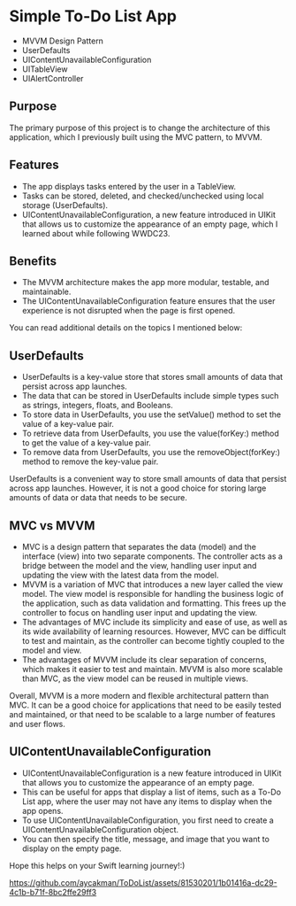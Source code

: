 # Simple To-Do List App
* MVVM Design Pattern
* UserDefaults
* UIContentUnavailableConfiguration
* UITableView
* UIAlertController

## Purpose

The primary purpose of this project is to change the architecture of this application, which I previously built using the MVC pattern, to MVVM.

## Features

* The app displays tasks entered by the user in a TableView.
* Tasks can be stored, deleted, and checked/unchecked using local storage (UserDefaults). 
* UIContentUnavailableConfiguration, a new feature introduced in UIKit that allows us to customize the appearance of an empty page, which I learned about while following WWDC23.

## Benefits

* The MVVM architecture makes the app more modular, testable, and maintainable. 
* The UIContentUnavailableConfiguration feature ensures that the user experience is not disrupted when the page is first opened.

You can read additional details on the topics I mentioned below:

## UserDefaults

* UserDefaults is a key-value store that stores small amounts of data that persist across app launches.
* The data that can be stored in UserDefaults include simple types such as strings, integers, floats, and Booleans.
* To store data in UserDefaults, you use the setValue() method to set the value of a key-value pair.
* To retrieve data from UserDefaults, you use the value(forKey:) method to get the value of a key-value pair.
* To remove data from UserDefaults, you use the removeObject(forKey:) method to remove the key-value pair.

UserDefaults is a convenient way to store small amounts of data that persist across app launches. However, it is not a good choice for storing large amounts of data or data that needs to be secure.

## MVC vs MVVM

* MVC is a design pattern that separates the data (model) and the interface (view) into two separate components. 
The controller acts as a bridge between the model and the view, handling user input and updating the view with the latest data from the model.
* MVVM is a variation of MVC that introduces a new layer called the view model. The view model is responsible for handling the business logic of the application, such as data validation and formatting. This frees up the controller to focus on handling user input and updating the view.
* The advantages of MVC include its simplicity and ease of use, as well as its wide availability of learning resources. However, MVC can be difficult to test and maintain, as the controller can become tightly coupled to the model and view.
* The advantages of MVVM include its clear separation of concerns, which makes it easier to test and maintain. MVVM is also more scalable than MVC, as the view model can be reused in multiple views.

Overall, MVVM is a more modern and flexible architectural pattern than MVC. It can be a good choice for applications that need to be easily tested and maintained, or that need to be scalable to a large number of features and user flows.

## UIContentUnavailableConfiguration

* UIContentUnavailableConfiguration is a new feature introduced in UIKit that allows you to customize the appearance of an empty page. 
* This can be useful for apps that display a list of items, such as a To-Do List app, where the user may not have any items to display when the app opens.
* To use UIContentUnavailableConfiguration, you first need to create a UIContentUnavailableConfiguration object.
* You can then specify the title, message, and image that you want to display on the empty page.

Hope this helps on your Swift learning journey!:)

https://github.com/aycakman/ToDoList/assets/81530201/1b01416a-dc29-4c1b-b71f-8bc2ffe29ff3

